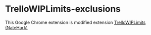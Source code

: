 # TrelloWIPLimits-exclusions
This Google Chrome extension is modified extension [TrelloWIPLimits (NateHark)](https://github.com/NateHark/TrelloWIPLimits)

